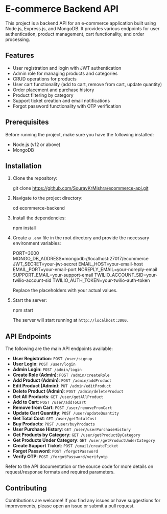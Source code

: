 # E-commerce Backend API

This project is a backend API for an e-commerce application built using Node.js, Express.js, and MongoDB. It provides various endpoints for user authentication, product management, cart functionality, and order processing.

## Features

- User registration and login with JWT authentication
- Admin role for managing products and categories
- CRUD operations for products
- User cart functionality (add to cart, remove from cart, update quantity)
- Order placement and purchase history
- Product filtering by category
- Support ticket creation and email notifications
- Forgot password functionality with OTP verification

## Prerequisites

Before running the project, make sure you have the following installed:

- Node.js (v12 or above)
- MongoDB

## Installation

1. Clone the repository:

   git clone https://github.com/SouravKrMishra/ecommerce-api.git

2. Navigate to the project directory:

   cd ecommerce-backend

3. Install the dependencies:

   npm install

4. Create a `.env` file in the root directory and provide the necessary environment variables:

   PORT=3000
   MONGO_DB_ADDRESS=mongodb://localhost:27017/ecommerce
   JWT_SECRET=your-jwt-secret
   EMAIL_HOST=your-email-host
   EMAIL_PORT=your-email-port
   NOREPLY_EMAIL=your-noreply-email
   SUPPORT_EMAIL=your-support-email
   TWILIO_ACCOUNT_SID=your-twilio-account-sid
   TWILIO_AUTH_TOKEN=your-twilio-auth-token

   Replace the placeholders with your actual values.

5. Start the server:

   npm start

   The server will start running at `http://localhost:3000`.

## API Endpoints

The following are the main API endpoints available:

- **User Registration**: `POST /user/signup`
- **User Login**: `POST /user/login`
- **Admin Login**: `POST /admin/login`
- **Create Role (Admin)**: `POST /admin/createRole`
- **Add Product (Admin)**: `POST /admin/addProduct`
- **Edit Product (Admin)**: `PUT /admin/editProduct`
- **Delete Product (Admin)**: `POST /admin/deleteProduct`
- **Get All Products**: `GET /user/getAllProduct`
- **Add to Cart**: `POST /user/addToCart`
- **Remove from Cart**: `POST /user/removeFromCart`
- **Update Cart Quantity**: `POST /user/updateQuantity`
- **Get Total Cost**: `GET /user/getTotalCost`
- **Buy Products**: `POST /user/buyProducts`
- **User Purchase History**: `GET /user/userPurchaseHistory`
- **Get Products by Category**: `GET /user/getProductByCategory`
- **Get Products Under Category**: `GET /user/getProductUnderCategory`
- **Create Support Ticket**: `POST /email/createTicket`
- **Forgot Password**: `POST /forgotPassword`
- **Verify OTP**: `POST /forgotPassword/verifyotp`

Refer to the API documentation or the source code for more details on request/response formats and required parameters.

## Contributing

Contributions are welcome! If you find any issues or have suggestions for improvements, please open an issue or submit a pull request.
